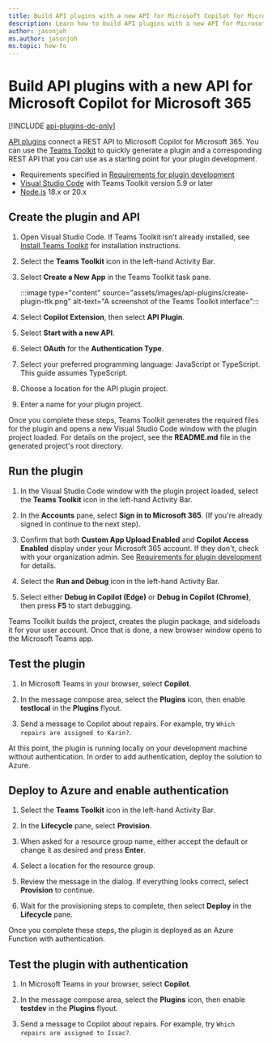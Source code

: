 ```yaml
---
title: Build API plugins with a new API for Microsoft Copilot for Microsoft 365
description: Learn how to build API plugins with a new API for Microsoft Copilot for Microsoft 365
author: jasonjoh
ms.author: jasonjoh
ms.topic: how-to
---
```


# Build API plugins with a new API for Microsoft Copilot for Microsoft 365

[!INCLUDE [api-plugins-dc-only](includes/api-plugins-dc-only.md)]

[API plugins](overview-api-plugins.md) connect a REST API to Microsoft Copilot for Microsoft 365. You can use the [Teams Toolkit](/microsoftteams/platform/toolkit/teams-toolkit-fundamentals) to quickly generate a plugin and a corresponding REST API that you can use as a starting point for your plugin development.

- Requirements specified in [Requirements for plugin development](prerequisites.md#requirements-for-plugin-development)
- [Visual Studio Code](https://code.visualstudio.com/) with Teams Toolkit version 5.9 or later
- [Node.js](https://nodejs.org/) 18.x or 20.x

## Create the plugin and API

1. Open Visual Studio Code. If Teams Toolkit isn't already installed, see [Install Teams Toolkit](/microsoftteams/platform/toolkit/install-teams-toolkit) for installation instructions.

1. Select the **Teams Toolkit** icon in the left-hand Activity Bar.

1. Select **Create a New App** in the Teams Toolkit task pane.

    :::image type="content" source="assets/images/api-plugins/create-plugin-ttk.png" alt-text="A screenshot of the Teams Toolkit interface":::

1. Select **Copilot Extension**, then select **API Plugin**.

1. Select **Start with a new API**.

1. Select **OAuth** for the **Authentication Type**.

1. Select your preferred programming language: JavaScript or TypeScript. This guide assumes TypeScript.

1. Choose a location for the API plugin project.

1. Enter a name for your plugin project.

Once you complete these steps, Teams Toolkit generates the required files for the plugin and opens a new Visual Studio Code window with the plugin project loaded. For details on the project, see the **README.md** file in the generated project's root directory.

## Run the plugin

1. In the Visual Studio Code window with the plugin project loaded, select the **Teams Toolkit** icon in the left-hand Activity Bar.

1. In the **Accounts** pane, select **Sign in to Microsoft 365**. (If you're already signed in continue to the next step).

1. Confirm that both **Custom App Upload Enabled** and **Copilot Access Enabled** display under your Microsoft 365 account. If they don't, check with your organization admin. See [Requirements for plugin development](prerequisites.md#requirements-for-plugin-development) for details.

1. Select the **Run and Debug** icon in the left-hand Activity Bar.

1. Select either **Debug in Copilot (Edge)** or **Debug in Copilot (Chrome)**, then press **F5** to start debugging.

Teams Toolkit builds the project, creates the plugin package, and sideloads it for your user account. Once that is done, a new browser window opens to the Microsoft Teams app.

## Test the plugin

1. In Microsoft Teams in your browser, select **Copilot**.

1. In the message compose area, select the **Plugins** icon, then enable **testlocal** in the **Plugins** flyout.

1. Send a message to Copilot about repairs. For example, try `Which repairs are assigned to Karin?`.

At this point, the plugin is running locally on your development machine without authentication. In order to add authentication, deploy the solution to Azure.

## Deploy to Azure and enable authentication

1. Select the **Teams Toolkit** icon in the left-hand Activity Bar.

1. In the **Lifecycle** pane, select **Provision**.

1. When asked for a resource group name, either accept the default or change it as desired and press **Enter**.

1. Select a location for the resource group.

1. Review the message in the dialog. If everything looks correct, select **Provision** to continue.

1. Wait for the provisioning steps to complete, then select **Deploy** in the **Lifecycle** pane.

Once you complete these steps, the plugin is deployed as an Azure Function with authentication.

## Test the plugin with authentication

1. In Microsoft Teams in your browser, select **Copilot**.

1. In the message compose area, select the **Plugins** icon, then enable **testdev** in the **Plugins** flyout.

1. Send a message to Copilot about repairs. For example, try `Which repairs are assigned to Issac?`.
